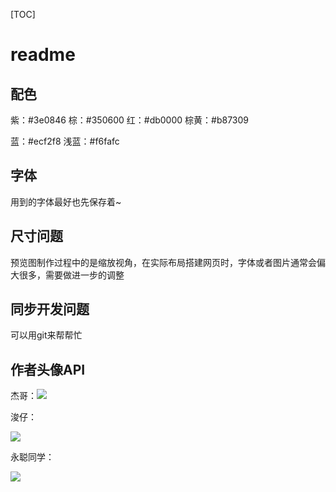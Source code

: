 [TOC]

# readme

## 配色

紫：#3e0846		棕：#350600		红：#db0000		棕黄：#b87309

蓝：#ecf2f8 		 浅蓝：#f6fafc

##	字体

 用到的字体最好也先保存着~

## 尺寸问题

预览图制作过程中的是缩放视角，在实际布局搭建网页时，字体或者图片通常会偏大很多，需要做进一步的调整

## 同步开发问题

可以用git来帮帮忙

## 作者头像API

杰哥：<img src='https://avataaars.io/?avatarStyle=Circle&topType=ShortHairShortWaved&accessoriesType=Blank&hairColor=Black&facialHairType=Blank&clotheType=BlazerSweater&eyeType=Happy&eyebrowType=Default&mouthType=Twinkle&skinColor=Pale'
/>

浚仔：

<img src='https://avataaars.io/?avatarStyle=Circle&topType=ShortHairShaggyMullet&accessoriesType=Round&hairColor=Brown&facialHairType=Blank&clotheType=Hoodie&clotheColor=Blue02&eyeType=Squint&eyebrowType=SadConcerned&mouthType=ScreamOpen&skinColor=Pale'
/>

永聪同学：

<img src='https://avataaars.io/?avatarStyle=Circle&topType=ShortHairShortCurly&accessoriesType=Prescription02&hairColor=BrownDark&facialHairType=Blank&clotheType=GraphicShirt&clotheColor=Gray02&graphicType=Bat&eyeType=Happy&eyebrowType=SadConcerned&mouthType=Smile&skinColor=Pale'
/>
